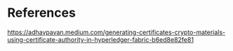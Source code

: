 # References

<https://adhavpavan.medium.com/generating-certificates-crypto-materials-using-certificate-authority-in-hyperledger-fabric-b6ed8e82fe81>
